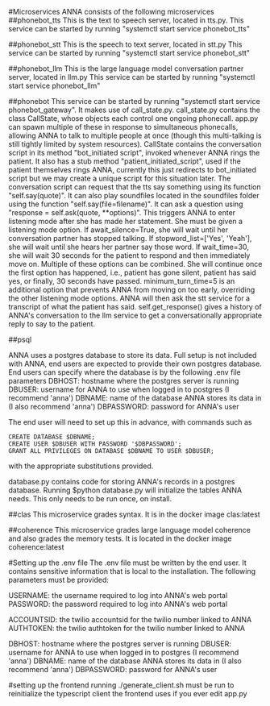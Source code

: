 #Microservices
ANNA consists of the following microservices
##phonebot_tts
This is the text to speech server, located in tts.py. 
This service can be started by running "systemctl start service phonebot_tts"

##phonebot_stt
This is the speech to text server, located in stt.py
This service can be started by running "systemctl start service phonebot_stt"

##phonebot_llm
This is the large language model conversation partner server, located in llm.py
This service can be started by running "systemctl start service phonebot_llm"

##phonebot
This service can be started by running "systemctl start service phonebot_gateway".
It makes use of call_state.py. call_state.py contains the class CallState, whose objects
each control one ongoing phonecall. app.py can spawn multiple of these in response to simultaneous phonecalls, allowing ANNA
to talk to multiple people at once (though this multi-talking is still tightly limited by system resources).
CallState  contains the conversation script in its method "bot_initiated script", invoked whenever ANNA
rings the patient.
It also has a stub method "patient_initiated_script", used if the patient themselves rings ANNA,
currently this just redirects to bot_initiated script but we may create a unique script for this situation later.
The conversation script can request that the tts say something using its function "self.say(quote)". It can also play soundfiles
located in the soundfiles folder using the function "self.say(file=filename)". It can ask a question
using "response = self.ask(quote, **options)". This triggers ANNA to enter listening mode after she has made her statement.
She must be given a listening mode option. If await_silence=True, she will wait until her conversation partner has stopped talking.
If stopword_list=['Yes', 'Yeah'], she will wait until she hears her partner say those word. If wait_time=30, she will wait 30 seconds
for the patient to respond and then immediately move on. Multiple of these options can be combined. She will continue once the first option has happened, i.e., patient has gone silent, patient has said yes, or finally, 30 seconds have passed. minimum_turn_time=5 is an additional option
that prevents ANNA from moving on too early, overriding the other listening mode options.
ANNA will then ask the stt service for a transcript of what the patient has said. self.get_response() gives a history of ANNA's
conversation to the llm service to get a conversationally appropriate reply to say to the patient.

##psql

ANNA uses a postgres database to store its data.
Full setup is not included with ANNA, end users are expected to provide their own postgres database.
End users can specify where the database is by the following .env file parameters
DBHOST: hostname where the postgres server is running
DBUSER: username for ANNA to use when logged in to postgres (I recommend 'anna')
DBNAME: name of the database ANNA stores its data in (I also recommend 'anna')
DBPASSWORD: password for ANNA's user

The end user will need to set up this in advance, with commands such as

    CREATE DATABASE $DBNAME;
    CREATE USER $DBUSER WITH PASSWORD '$DBPASSWORD';
    GRANT ALL PRIVILEGES ON DATABASE $DBNAME TO USER $DBUSER;

with the appropriate substitutions provided.

database.py contains code for storing ANNA's records in a postgres database. 
Running
    $python database.py
will initialize the tables ANNA needs. This only needs to be run once, on install.

##clas
This microservice grades syntax. It is in the docker image clas:latest

##coherence
This microservice grades large language model coherence and also grades the memory tests. It is located in the docker image coherence:latest




#Setting up the .env file
The .env file must be written by the end user. It contains sensitive information that is local to the installation.
The following parameters must be provided:

USERNAME: the username required to log into ANNA's web portal
PASSWORD: the password required to log into ANNA's web portal

ACCOUNTSID: the twilio accountsid for the twilio number linked to ANNA
AUTHTOKEN: the twilio authtoken for the twilio number linked to ANNA

DBHOST: hostname where the postgres server is running
DBUSER: username for ANNA to use when logged in to postgres (I recommend 'anna')
DBNAME: name of the database ANNA stores its data in (I also recommend 'anna')
DBPASSWORD: password for ANNA's user

#setting up the frontend
running ./generate_client.sh must be run to reinitialize the typescript client the frontend uses if you ever edit app.py

